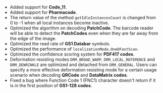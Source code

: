 
- Added support for **Code_11**.
- Added support for **Pharmacode**.
- The return value of the method `getIdleInstancesCount` is changed from 0 to -1 when all local instances become inactive.
- Optimized the algorithm on decoding **PatchCode**. The barcode reader will be able to detect the **PatchCodes** even when they are far away from the edge of the image.
- Optimized the read rate of **GS1 Databar** symbols.
- Optimized the performance of `localizationMode.OneDFastScan`.
- Optimized the confidence scoring system for **PDF417 codes**.
- Deformation resisting modes `DRM_BROAD_WARP`, `DRM_LOCAL_REFERENCE` and `DRM_DEWRINKLE` are optimized and detached from `DRM_GENERAL`. Users can specify a more effective deformation resisting mode for a certain usage scenario when decoding **QRCode** and **DataMatrix codes**.
- Fixed a bug where Function Code 1 (FNC1) character doesn't return if it is in the first position of **GS1-128 codes**.

